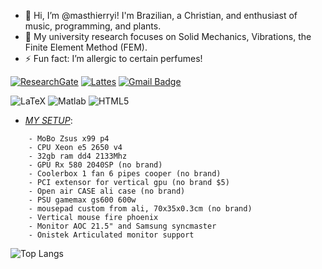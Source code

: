 - 👋 Hi, I’m @masthierryi! I'm Brazilian, a Christian, and enthusiast of music, programming, and plants.
- 👀 My university research focuses on Solid Mechanics, Vibrations, the Finite Element Method (FEM).
- ⚡ Fun fact: I’m allergic to certain perfumes!

[![ResearchGate](https://img.shields.io/badge/ResearchGate-00CCBB?style=for-the-badge&logo=ResearchGate&logoColor=white)](https://www.researchgate.net/profile/Thierry-Melo-Madeira)
[![Lattes](https://img.shields.io/badge/Lattes-lightgray?style=for-the-badge)](https://www.researchgate.net/profile/Thierry-Melo-Madeira)
[![Gmail Badge](https://img.shields.io/badge/-Gmail-c14438?style=flat-square&logo=Gmail&logoColor=white&link=mailto:thierrymiqueiasgmail.com)](mailto:thierrymiqueias@gmail.com)

![LaTeX](https://img.shields.io/badge/MATLAB®-blue?style=for-the-badge&amp%logo=MATLAB)
![Matlab](https://img.shields.io/badge/latex-%23008080.svg?style=for-the-badge&logo=latex&logoColor=white)
![HTML5](https://img.shields.io/badge/html5-%23E34F26.svg?style=for-the-badge&logo=html5&logoColor=white)

- [_MY SETUP_](https://github.com/user/repository/fork](https://www.youtube.com/shorts/E1gf_QgH1ng)):
```
    - MoBo Zsus x99 p4 
    - CPU Xeon e5 2650 v4
    - 32gb ram dd4 2133Mhz
    - GPU Rx 580 2040SP (no brand)
    - Coolerbox 1 fan 6 pipes cooper (no brand)
    - PCI extensor for vertical gpu (no brand $5)
    - Open air CASE ali case (no brand)
    - PSU gamemax gs600 600w
    - mousepad custom from ali, 70x35x0.3cm (no brand)
    - Vertical mouse fire phoenix
    - Monitor AOC 21.5" and Samsung syncmaster
    - Onistek Articulated monitor support
  ```

![Top Langs](https://github-readme-stats.vercel.app/api/top-langs/?username=masthierryi&size_weight=0.5&count_weight=0.5)

<!---
masthierryi/masthierryi is a ✨ special ✨ repository because its `README.md` (this file) appears on your GitHub profile.
You can click the Preview link to take a look at your changes.
--->


